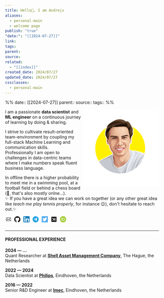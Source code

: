 ```yaml
---
title: Hello👋, I am Andrejs
aliases:
  - personal-main
  - welcome page
publish: "true"
"date:": "[[2024-07-27]]"
link:
tags:
parent:
source:
related:
  - "[[index]]"
created_date: 2024/07/27
updated_date: 2024/07/27
cssclasses:
  - personal-main
---
```


%%
date:: [[2024-07-27]]
parent::
source::
tags::
%%

<style>
    .contacts-list {
        list-style-type: none; /* Remove bullet points */
        padding: 0; /* Remove default padding */
        display: flex; /* Use flexbox */
    }
    .contacts-list li {
        margin-bottom: 10px; /* Adjust the margin between list items */
        margin-right: 10px; /* Add some spacing between icons */
    }
    .contacts-list a {
        text-decoration: none; /* Remove underline */
        color: inherit; /* Use the default text color */
        cursor: pointer; /* Change cursor to pointer */
        display: inline-block
    }

    .contacts-list a::after {
            content: ''; /* Ensure no content is displayed */
            display: none; /* Hide the default external link indicator */
        }
    .ui-icon-extlink {display:none}

</style>
<!-- ### Hello👋, I am Andrejs -->
<img style="float: right; margin: auto;" src="assets/images/profile.png" width="250px"/>
<p>
I am a passionate <strong>data scientist</strong> and <strong>ML engineer</strong> on a continuous journey of learning by doing & sharing.<br>

I strive to cultivate result-oriented team-environment by coupling my full-stack Machine Learning and communication skills. <br>
Professionally I am open to challenges in data-centric teams where I make numbers speak fluent business language.<br>

In offline there is a higher probability to meet me in a swimming pool, at a football field or behind a chess board (🫣, that's also mostly onlne...).<br>
✨ If you have a great idea we can work on together (or any other great idea like *teach me play tennis properly*, for instance 😉), don't hesitate to reach out.✨


</p>

<!-- <h3>CONTACTS & SOCIALS</h3> -->
<ul class="contacts-list">
    <li>
        <a href="mailto:andrejs.fedjajevs@outlook.com">
            <img src="assets/images/icons/email.png" alt="Email icon" style="width: 20px; height: 20px;">
        </a>
    </li>
    <li>
        <a href="https://github.com/fluentnumbers" class="external" target="_blank">
            <img src="assets/images/icons/github.png" alt="GitHub icon" style="width: 20px; height: 20px;">
        </a>
    </li>
    <li>
        <a class="external" href="https://www.linkedin.com/in/fedjajevs" target="_blank">
            <img src="assets/images/icons/linkedin.png" alt="LinkedIn icon" style="width: 20px; height: 20px;">
        </a>
    </li>
    <li>
        <a class="external" href="https://t.me/fluentnumbers" target="_blank">
            <img src="assets/images/icons/telegram.png" alt="Telegram icon" style="width: 20px; height: 20px;">
        </a>
    </li>
    <li>
        <a class="external" href="https://x.com/fluentnumbers" target="_blank">
            <img src="assets/images/icons/twitter.png" alt="Twitter icon" style="width: 20px; height: 20px;">
        </a>
    </li>
    <li>
        <a class="external" href="https://medium.com/@fluentnumbers" target="_blank">
            <img src="assets/images/icons/medium.png" alt="Medium icon" style="width: 20px; height: 20px;">
        </a>
    </li>
    <li>
        <a class="external" href="https://orcid.org/0000-0002-3047-9329" target="_blank">
            <img src="assets/images/icons/orcid.png" alt="ORCID icon" style="width: 20px; height: 20px;">
        </a>
    </li>
</ul>


---

<h4>PROFESSIONAL EXPERIENCE</h4>

<strong>2024 &mdash; ... </strong><br>
Quant Researcher at <strong><a href="https://samco.shell.com/">Shell Asset Management Company</a></strong>, The Hague, the Netherlands<br>

<strong>2022 &mdash; 2024 </strong><br>
Data Scientist at <strong><a href="https://www.philips.com/a-w/about.html">Philips</a></strong>, Eindhoven, the Netherlands<br>

<strong>2016 &mdash; 2022</strong><br>
Senior R&D Engineer at <strong><a href="https://www.imec-int.com/en">Imec</a></strong>, Eindhoven, the Netherlands
